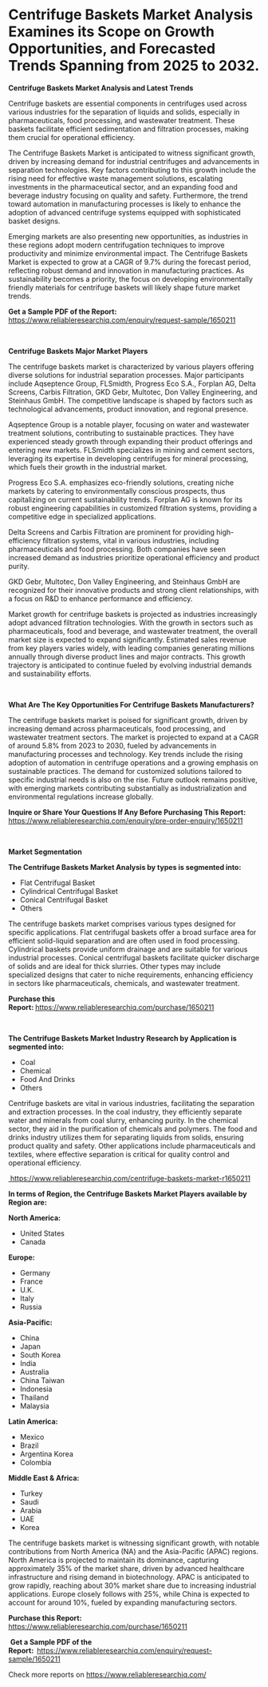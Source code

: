 <p><h1>Centrifuge Baskets Market Analysis Examines its Scope on Growth Opportunities, and Forecasted Trends Spanning from 2025 to 2032.</h1></p><p><strong>Centrifuge Baskets Market Analysis and Latest Trends</strong></p>
<p><p>Centrifuge baskets are essential components in centrifuges used across various industries for the separation of liquids and solids, especially in pharmaceuticals, food processing, and wastewater treatment. These baskets facilitate efficient sedimentation and filtration processes, making them crucial for operational efficiency.</p><p>The Centrifuge Baskets Market is anticipated to witness significant growth, driven by increasing demand for industrial centrifuges and advancements in separation technologies. Key factors contributing to this growth include the rising need for effective waste management solutions, escalating investments in the pharmaceutical sector, and an expanding food and beverage industry focusing on quality and safety. Furthermore, the trend toward automation in manufacturing processes is likely to enhance the adoption of advanced centrifuge systems equipped with sophisticated basket designs.</p><p>Emerging markets are also presenting new opportunities, as industries in these regions adopt modern centrifugation techniques to improve productivity and minimize environmental impact. The Centrifuge Baskets Market is expected to grow at a CAGR of 9.7% during the forecast period, reflecting robust demand and innovation in manufacturing practices. As sustainability becomes a priority, the focus on developing environmentally friendly materials for centrifuge baskets will likely shape future market trends.</p></p>
<p><strong>Get a Sample PDF of the Report:&nbsp;</strong> <a href="https://www.reliableresearchiq.com/enquiry/request-sample/1650211?utm_campaign=2232&utm_medium=2&utm_source=Github&utm_content=ia&utm_term=17022025&utm_id=centrifuge-baskets">https://www.reliableresearchiq.com/enquiry/request-sample/1650211</a></p>
<p>&nbsp;</p>
<p><strong>Centrifuge Baskets Major Market Players</strong></p>
<p><p>The centrifuge baskets market is characterized by various players offering diverse solutions for industrial separation processes. Major participants include Aqseptence Group, FLSmidth, Progress Eco S.A., Forplan AG, Delta Screens, Carbis Filtration, GKD Gebr, Multotec, Don Valley Engineering, and Steinhaus GmbH. The competitive landscape is shaped by factors such as technological advancements, product innovation, and regional presence.</p><p>Aqseptence Group is a notable player, focusing on water and wastewater treatment solutions, contributing to sustainable practices. They have experienced steady growth through expanding their product offerings and entering new markets. FLSmidth specializes in mining and cement sectors, leveraging its expertise in developing centrifuges for mineral processing, which fuels their growth in the industrial market.</p><p>Progress Eco S.A. emphasizes eco-friendly solutions, creating niche markets by catering to environmentally conscious prospects, thus capitalizing on current sustainability trends. Forplan AG is known for its robust engineering capabilities in customized filtration systems, providing a competitive edge in specialized applications.</p><p>Delta Screens and Carbis Filtration are prominent for providing high-efficiency filtration systems, vital in various industries, including pharmaceuticals and food processing. Both companies have seen increased demand as industries prioritize operational efficiency and product purity.</p><p>GKD Gebr, Multotec, Don Valley Engineering, and Steinhaus GmbH are recognized for their innovative products and strong client relationships, with a focus on R&D to enhance performance and efficiency.</p><p>Market growth for centrifuge baskets is projected as industries increasingly adopt advanced filtration technologies. With the growth in sectors such as pharmaceuticals, food and beverage, and wastewater treatment, the overall market size is expected to expand significantly. Estimated sales revenue from key players varies widely, with leading companies generating millions annually through diverse product lines and major contracts. This growth trajectory is anticipated to continue fueled by evolving industrial demands and sustainability efforts.</p></p>
<p>&nbsp;</p>
<p><strong>What Are The Key Opportunities For Centrifuge Baskets Manufacturers?</strong></p>
<p><p>The centrifuge baskets market is poised for significant growth, driven by increasing demand across pharmaceuticals, food processing, and wastewater treatment sectors. The market is projected to expand at a CAGR of around 5.8% from 2023 to 2030, fueled by advancements in manufacturing processes and technology. Key trends include the rising adoption of automation in centrifuge operations and a growing emphasis on sustainable practices. The demand for customized solutions tailored to specific industrial needs is also on the rise. Future outlook remains positive, with emerging markets contributing substantially as industrialization and environmental regulations increase globally.</p></p>
<p><strong>Inquire or Share Your Questions If Any Before Purchasing This Report:</strong> <a href="https://www.reliableresearchiq.com/enquiry/pre-order-enquiry/1650211?utm_campaign=2232&utm_medium=2&utm_source=Github&utm_content=ia&utm_term=17022025&utm_id=centrifuge-baskets">https://www.reliableresearchiq.com/enquiry/pre-order-enquiry/1650211</a></p>
<p>&nbsp;</p>
<p><strong>Market Segmentation</strong></p>
<p><strong>The Centrifuge Baskets Market Analysis by types is segmented into:</strong></p>
<p><ul><li>Flat Centrifugal Basket</li><li>Cylindrical Centrifugal Basket</li><li>Conical Centrifugal Basket</li><li>Others</li></ul></p>
<p><p>The centrifuge baskets market comprises various types designed for specific applications. Flat centrifugal baskets offer a broad surface area for efficient solid-liquid separation and are often used in food processing. Cylindrical baskets provide uniform drainage and are suitable for various industrial processes. Conical centrifugal baskets facilitate quicker discharge of solids and are ideal for thick slurries. Other types may include specialized designs that cater to niche requirements, enhancing efficiency in sectors like pharmaceuticals, chemicals, and wastewater treatment.</p></p>
<p><strong>Purchase this Report:&nbsp;</strong><a href="https://www.reliableresearchiq.com/purchase/1650211?utm_campaign=2232&utm_medium=2&utm_source=Github&utm_content=ia&utm_term=17022025&utm_id=centrifuge-baskets">https://www.reliableresearchiq.com/purchase/1650211</a></p>
<p>&nbsp;</p>
<p><strong>The Centrifuge Baskets Market Industry Research by Application is segmented into:</strong></p>
<p><ul><li>Coal</li><li>Chemical</li><li>Food And Drinks</li><li>Others</li></ul></p>
<p><p>Centrifuge baskets are vital in various industries, facilitating the separation and extraction processes. In the coal industry, they efficiently separate water and minerals from coal slurry, enhancing purity. In the chemical sector, they aid in the purification of chemicals and polymers. The food and drinks industry utilizes them for separating liquids from solids, ensuring product quality and safety. Other applications include pharmaceuticals and textiles, where effective separation is critical for quality control and operational efficiency.</p></p>
<p><a href="https://www.reliableresearchiq.com/centrifuge-baskets-market-r1650211?utm_campaign=2232&utm_medium=2&utm_source=Github&utm_content=ia&utm_term=17022025&utm_id=centrifuge-baskets">&nbsp;https://www.reliableresearchiq.com/centrifuge-baskets-market-r1650211</a></p>
<p><strong>In terms of Region, the Centrifuge Baskets Market Players available by Region are:</strong></p>
<p>
    <p> <strong> North America: </strong>
        <ul>
            <li>United States</li>
            <li>Canada</li>
        </ul>
        </p> 
    <p> <strong> Europe: </strong>
        <ul>
            <li>Germany</li>
            <li>France</li>
            <li>U.K.</li>
            <li>Italy</li>
            <li>Russia</li>
        </ul>
        </p> 
    <p> <strong> Asia-Pacific: </strong>
        <ul>
            <li>China</li>
            <li>Japan</li>
            <li>South Korea</li>
            <li>India</li>
            <li>Australia</li>
            <li>China Taiwan</li>
            <li>Indonesia</li>
            <li>Thailand</li>
            <li>Malaysia</li>
        </ul>
        </p> 
    <p> <strong> Latin America: </strong>
        <ul>
            <li>Mexico</li>
            <li>Brazil</li>
            <li>Argentina Korea</li>
            <li>Colombia</li>
        </ul>
        </p> 
    <p> <strong> Middle East & Africa: </strong>
        <ul>
            <li>Turkey</li>
            <li>Saudi</li>
            <li>Arabia</li>
            <li>UAE</li>
            <li>Korea</li>
        </ul>
    </p>
    </p>
<p><p>The centrifuge baskets market is witnessing significant growth, with notable contributions from North America (NA) and the Asia-Pacific (APAC) regions. North America is projected to maintain its dominance, capturing approximately 35% of the market share, driven by advanced healthcare infrastructure and rising demand in biotechnology. APAC is anticipated to grow rapidly, reaching about 30% market share due to increasing industrial applications. Europe closely follows with 25%, while China is expected to account for around 10%, fueled by expanding manufacturing sectors.</p></p>
<p><strong>Purchase this Report: </strong><a href="https://www.reliableresearchiq.com/purchase/1650211?utm_campaign=2232&utm_medium=2&utm_source=Github&utm_content=ia&utm_term=17022025&utm_id=centrifuge-baskets">https://www.reliableresearchiq.com/purchase/1650211</a></p>
<p>&nbsp;<strong>Get a Sample PDF of the Report:&nbsp;&nbsp;</strong><a href="https://www.reliableresearchiq.com/enquiry/request-sample/1650211?utm_campaign=2232&utm_medium=2&utm_source=Github&utm_content=ia&utm_term=17022025&utm_id=centrifuge-baskets">https://www.reliableresearchiq.com/enquiry/request-sample/1650211</a></p>
<p><strong></strong></p>
<p>Check more reports on <a href="https://www.reliableresearchiq.com/?utm_campaign=2232&utm_medium=2&utm_source=Github&utm_content=ia&utm_term=17022025&utm_id=centrifuge-baskets">https://www.reliableresearchiq.com/</a></p>